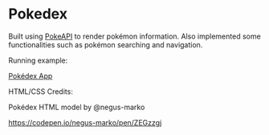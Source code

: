 # Pokedex

Built using [PokeAPI](https://pokeapi.co/docs/v2) to render pokémon information.
Also implemented some functionalities such as pokémon searching and navigation.

Running example:

[Pokédex App](https://pokedex-soup.onrender.com/)


HTML/CSS Credits:

Pokédex HTML model by @negus-marko

https://codepen.io/negus-marko/pen/ZEGzzgj